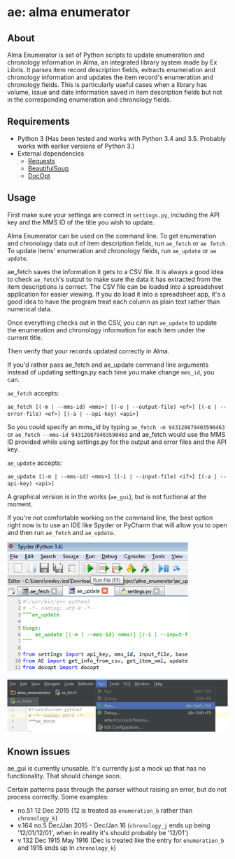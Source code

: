 # ae: alma enumerator
## About
Alma Enumerator is set of Python scripts to update enumeration and chronology
information in Alma, an integrated library system made by Ex Libris. It parses
item record description fields, extracts enumeration and chronology information
and updates the item record's enumeration and chronology fields. This is 
particularly useful cases when a library has volume, issue and date information
saved in item description fields but not in the corresponding enumeration and
chronology fields.

## Requirements
* Python 3 (Has been tested and works with Python 3.4 and 3.5. Probably works
  with earlier versions of Python 3.)
* External dependencies
    * [Requests](http://requests.readthedocs.io/en/master/) 
    * [BeautifulSoup](https://www.crummy.com/software/BeautifulSoup/)
    * [DocOpt](http://docopt.org/) 

## Usage
First make sure your settings are correct in `settings.py`, including the API
key and the MMS ID of the title you wish to update. 

Alma Enumerator can be used on the command line. To get enumeration and 
chronology data out of item description fields, run `ae_fetch` or `ae fetch`.
To update items' enumeration and chronology fields, run `ae_update` or 
`ae update`.

ae_fetch saves the information it gets to a CSV file. It is always a good idea
to check `ae_fetch`'s output to make sure the data it has extracted from the item
descriptions is correct. The CSV file can be loaded into a spreadsheet 
application for easier viewing. If you do load it into a spreadsheet app, it's 
a good idea to have the program treat each column as plain text rather than
numerical data.

Once everything checks out in the CSV, you can run `ae_update` to update the 
enumeration and chronology information for each item under the current title.

Then verify that your records updated correctly in Alma.

If you'd rather pass ae_fetch and ae_update command line arguments instead of
updating settings.py each time you make change `mms_id`, you can.

`ae_fetch` accepts:

    ae_fetch [(-m | --mms-id) <mms>] [(-o | --output-file) <of>] [(-e | --error-file) <ef>] [(-a | --api-key) <api>]

So you could specify an mms_id by typing `ae_fetch -m 943120879403590463` or
`ae_fetch --mms-id 943120879403590463` and ae_fetch would use the MMS ID 
provided while using settings.py for the output and error files and the API 
key.

`ae_update` accepts:

    ae_update [(-m | --mms-id) <mms>] [(-i | --input-file) <if>] [(-a | --api-key) <api>]
                                                      
A graphical version is in the works (`ae_gui`), but is not fuctional at the 
moment. 

If you're not comfortable working on the command line, the best option right 
now is to use an IDE like Spyder or PyCharm that will allow you to open and 
then run `ae_fetch` and `ae_update`.

![Example of running ae_update in Spyder](/img/spyder_run_example.png)

![Example of running ae_fetch in Pycharm](/img/pycharm_run_example.png)

## Known issues
ae_gui is currently unusable. It's currently just a mock up that has no
functionality. That should change soon.

Certain patterns pass through the parser without raising an error, but do not 
process correctly. Some examples:

* no.51 12 Dec 2015 (12 is treated as `enumeration_b` rather than `chronology_k`)
* v.164 no.5 Dec/Jan 2015 - Dec/Jan 16 (`chronology_j` ends up being 
  '12/01/12/01', when in reality it's should probably be '12/01')
* v 132 Dec 1915 May 1916 (Dec is treated like the entry for `enumeration_b` and 
  1915 ends up in `chronology_k`)


